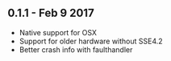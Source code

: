 0.1.1 - Feb 9 2017
------------------

- Native support for OSX
- Support for older hardware without SSE4.2
- Better crash info with faulthandler
